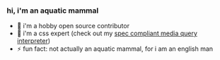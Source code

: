 ### hi, i'm an aquatic mammal

- 👯 i'm a hobby open source contributor
- 💬 i'm a css expert (check out my [spec compliant media query interpreter](https://tom.bio/experiments/media-query-playground))
- ⚡ fun fact: not actually an aquatic mammal, for i am an english man
